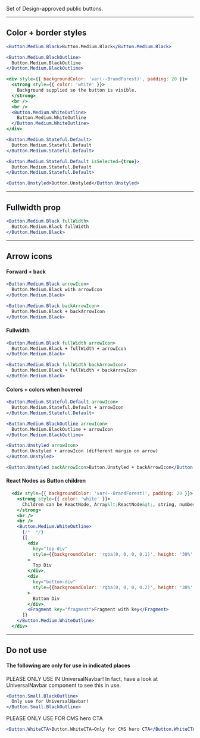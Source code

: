 Set of Design-approved public buttons.

---

## Color + border styles

```jsx
<Button.Medium.Black>Button.Medium.Black</Button.Medium.Black>
```

```jsx
<Button.Medium.BlackOutline>
  Button.Medium.BlackOutline
</Button.Medium.BlackOutline>
```

```jsx
<div style={{ backgroundColor: 'var(--BrandForest)', padding: 20 }}>
  <strong style={{ color: 'white' }}>
    Background supplied so the button is visible.
  </strong>
  <br />
  <br />
  <Button.Medium.WhiteOutline>
    Button.Medium.WhiteOutline
  </Button.Medium.WhiteOutline>
</div>
```

```jsx
<Button.Medium.Stateful.Default>
  Button.Medium.Stateful.Default
</Button.Medium.Stateful.Default>
```

```jsx
<Button.Medium.Stateful.Default isSelected={true}>
  Button.Medium.Stateful.Default
</Button.Medium.Stateful.Default>
```

```jsx
<Button.Unstyled>Button.Unstyled</Button.Unstyled>
```

---

## Fullwidth prop

```jsx
<Button.Medium.Black fullWidth>
  Button.Medium.Black fullWidth
</Button.Medium.Black>
```

---

## Arrow icons

#### Forward + back

```jsx
<Button.Medium.Black arrowIcon>
  Button.Medium.Black with arrowIcon
</Button.Medium.Black>
```

```jsx
<Button.Medium.Black backArrowIcon>
  Button.Medium.Black + backArrowIcon
</Button.Medium.Black>
```

#### Fullwidth

```jsx
<Button.Medium.Black fullWidth arrowIcon>
  Button.Medium.Black + fullWidth + arrowIcon
</Button.Medium.Black>
```

```jsx
<Button.Medium.Black fullWidth backArrowIcon>
  Button.Medium.Black + fullWidth + backArrowIcon
</Button.Medium.Black>
```

#### Colors + colors when hovered

```jsx
<Button.Medium.Stateful.Default arrowIcon>
  Button.Medium.Stateful.Default + arrowIcon
</Button.Medium.Stateful.Default>
```

```jsx
<Button.Medium.BlackOutline arrowIcon>
  Button.Medium.BlackOutline + arrowIcon
</Button.Medium.BlackOutline>
```

```jsx
<Button.Unstyled arrowIcon>
  Button.Unstyled + arrowIcon (different margin on arrow)
</Button.Unstyled>
```

```jsx
<Button.Unstyled backArrowIcon>Button.Unstyled + backArrowIcon</Button.Unstyled>
```

#### React Nodes as Button children

```jsx
  <div style={{ backgroundColor: 'var(--BrandForest)', padding: 20 }}>
    <strong style={{ color: 'white' }}>
      Children can be ReactNode, Array&lt;ReactNode&gt;, string, number, undefined, null, boolean
    </strong>
    <br />
    <br />
    <Button.Medium.WhiteOutline>
      {/*  */}
      {[
        <div
          key="top-div"
          style={{backgroundColor: 'rgba(0, 0, 0, 0.1)', height: '30%', padding: '0.5rem'}}
        >
          Top Div
        </div>,
        <div
          key="bottom-div"
          style={{backgroundColor: 'rgba(0, 0, 0, 0.2)', height: '30%', padding: '0.5rem'}}
        >
          Bottom Div
        </div>,
        <Fragment key="fragment">Fragment with key</Fragment>
      ]}
    </Button.Medium.WhiteOutline>
  </div>
```

---

## Do not use

#### The following are only for use in indicated places

PLEASE ONLY USE IN UniversalNavbar! In fact, have a look at
UniversalNavbar component to see this in use.

```jsx
<Button.Small.BlackOutline>
  Only use for UniversalNavbar!
</Button.Small.BlackOutline>
```

PLEASE ONLY USE FOR CMS hero CTA

```jsx
<Button.WhiteCTA>Button.WhiteCTA—Only for CMS hero CTA</Button.WhiteCTA>
```
